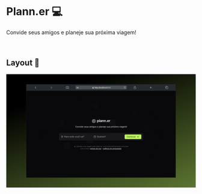 
# Plann.er :computer: 
<p>Convide seus amigos e planeje sua próxima viagem!</p>


&nbsp;

## Layout :bookmark:

    
  <img src="https://github.com/ItamarJoire/nlw-journey-plann.er/blob/master/src/assets/cover.png"  align="center" >
  
  
  &nbsp;
